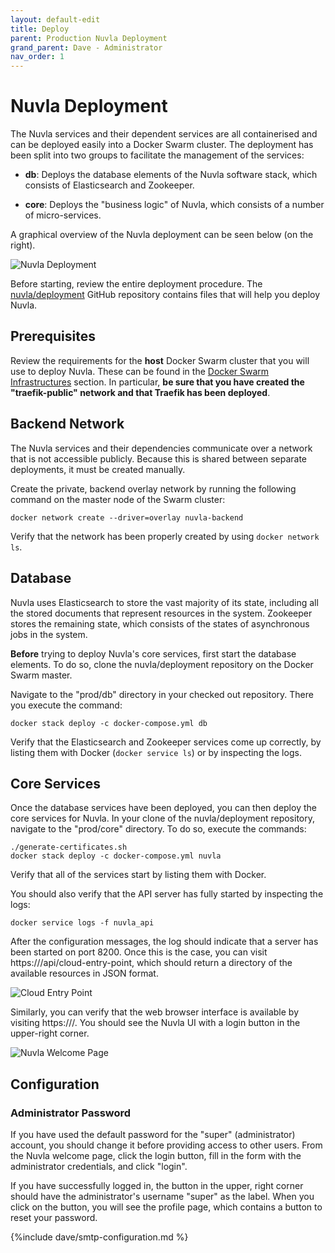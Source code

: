 ```yaml
---
layout: default-edit
title: Deploy
parent: Production Nuvla Deployment
grand_parent: Dave - Administrator
nav_order: 1
---
```


Nuvla Deployment
================

The Nuvla services and their dependent services are all containerised and can be deployed easily into a Docker Swarm cluster. The deployment has been split into two groups to facilitate the management of the services:

 - **db**: Deploys the database elements of the Nuvla software stack, which consists of Elasticsearch and Zookeeper. 

 - **core**: Deploys the "business logic" of Nuvla, which consists of a number of micro-services.

A graphical overview of the Nuvla deployment can be seen below (on the right).

![Nuvla Deployment](/docs/assets/caas.png)

Before starting, review the entire deployment procedure.  The [nuvla/deployment](https://github.com/nuvla/deployment) GitHub repository contains files that will help you deploy Nuvla.

## Prerequisites

Review the requirements for the **host** Docker Swarm cluster that you will use to deploy Nuvla. These can be found in the [Docker Swarm Infrastructures](/docs/dave/prod/caas-infrastructures) section. In particular, **be sure that you have created the "traefik-public" network and that Traefik has been deployed**.

## Backend Network

The Nuvla services and their dependencies communicate over a network that is not accessible publicly. Because this is shared between separate deployments, it must be created manually. 

Create the private, backend overlay network by running the following command on the master node of the Swarm cluster:

    docker network create --driver=overlay nuvla-backend

Verify that the network has been properly created by using `docker network ls`.

## Database

Nuvla uses Elasticsearch to store the vast majority of its state, including all the stored documents that represent resources in the system. Zookeeper stores the remaining state, which consists of the states of asynchronous jobs in the system.

**Before** trying to deploy Nuvla's core services, first start the database elements.  To do so, clone the nuvla/deployment repository on the Docker Swarm master.

Navigate to the "prod/db" directory in your checked out repository. There you execute the command:

    docker stack deploy -c docker-compose.yml db

Verify that the Elasticsearch and Zookeeper services come up correctly, by listing them with Docker (`docker service ls`) or by inspecting the logs.

## Core Services

Once the database services have been deployed, you can then deploy the core services for Nuvla.  In your clone of the nuvla/deployment repository, navigate to the "prod/core" directory. To do so, execute the commands:

    ./generate-certificates.sh
    docker stack deploy -c docker-compose.yml nuvla

Verify that all of the services start by listing them with Docker.

You should also verify that the API server has fully started by inspecting the logs:

    docker service logs -f nuvla_api

After the configuration messages, the log should indicate that a server has been started on port 8200. Once this is the case, you can visit https://<master-ip>/api/cloud-entry-point, which should return a directory of the available resources in JSON format.

![Cloud Entry Point](/docs/assets/cloud-entry-point-json.png)

Similarly, you can verify that the web browser interface is available by visiting https://<master-ip>/. You should see the Nuvla UI with a login button in the upper-right corner.

![Nuvla Welcome Page](/docs/assets/welcome.png)

## Configuration

### Administrator Password

If you have used the default password for the "super" (administrator) account, you should change it before providing access to other users. From the Nuvla welcome page, click the login button, fill in the form with the administrator credentials, and click "login".

If you have successfully logged in, the button in the upper, right corner should have the administrator's username "super" as the label. When you click on the button, you will see the profile page, which contains a button to reset your password.

{%include dave/smtp-configuration.md %}